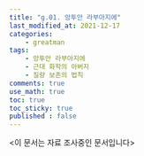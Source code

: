 ```yaml
---
title: "g.01. 앙투안 라부아지에"
last_modified_at: 2021-12-17
categories:
    - greatman
tags:
    - 앙투안 라부아지에
    - 근대 화학의 아버지
    - 질량 보존의 법칙
comments: true
use_math: true
toc: true
toc_sticky: true
published : false
---
```


<이 문서는 자료 조사중인 문서입니다>